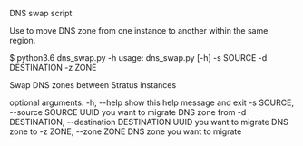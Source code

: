 DNS swap script

Use to move DNS zone from one instance to another within the same region.

$ python3.6 dns_swap.py -h
usage: dns_swap.py [-h] -s SOURCE -d DESTINATION -z ZONE

Swap DNS zones between Stratus instances

optional arguments:
  -h, --help            show this help message and exit
  -s SOURCE, --source SOURCE
                        UUID you want to migrate DNS zone from
  -d DESTINATION, --destination DESTINATION
                        UUID you want to migrate DNS zone to
  -z ZONE, --zone ZONE  DNS zone you want to migrate
